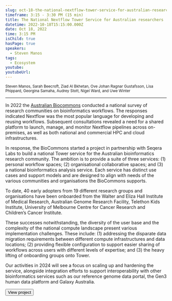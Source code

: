 ```yaml
---
slug: oct-18-the-national-nextflow-tower-service-for-australian-researchers
timeframe: 3:15 - 3:30 PM (15 min)
title: The National Nextflow Tower Service for Australian researchers
datetime: 2022-10-18T15:15:00.000Z
date: Oct 18, 2022
time: 3:15 PM
isChild: true
hasPage: true
speakers:
  - Steven Manos
tags:
  - Ecosystem
youtube: 
youtubeUrl: 
---
```

<div className="mb-4">
  <small className="typo-small">
    Steven Manos, Sarah Beecroft, Ziad Al Bkhetan, Ove Johan Ragnar Gustafsson, Lisa Phippard, Georgina Samaha, Audrey Stott, Nigel Ward, and Uwe Winter
  </small>
</div>

<hr className="border-t border-gray-50 mb-4 opacity-20" />

In 2022 the [Australian Biocommons](https://www.biocommons.org.au/) conducted a national survey of research communities on bioinformatics workflows. The responses indicated Nextflow was the most popular language for developing and reusing workflows. Subsequent consultations revealed a need for a shared platform to launch, manage, and monitor Nextflow pipelines across on-premises, as well as both national and commercial HPC and cloud infrastructures.

In response, the BioCommons started a project in partnership with Seqera Labs to build a national Tower service for the Australian bioinformatics research community. The ambition is to provide a suite of three services: (1) personal workflow spaces; (2) organisational collaborative spaces; and (3) a national bioinformatics analysis service. Each service has distinct use cases and support models and are designed to align with needs of the various communities and organisations the BioCommons supports.

To date, 40 early adopters from 19 different research groups and organisations have been onboarded from the Walter and Eliza Hall Institute of Medical Research, Australian Genome Research Facility, Telethon Kids Institute, University of Melbourne Centre for Cancer Research and Children’s Cancer Institute. 

These successes notwithstanding, the diversity of the user base and the complexity of the national compute landscape present various implementation challenges. These include: (1) addressing the disparate data migration requirements between different compute infrastructures and data locations; (2) providing flexible configuration to support easier sharing of workflows across users with different levels of expertise; and (3) the heavy lifting of onboarding groups onto Tower.

Our activities in 2024 will see a focus on scaling up and hardening the service, alongside integration efforts to support interoperability with other bioinformatics services such as our reference genome data portal, the Gen3 human data platform and Galaxy Australia.

<div>
  <Button to="https://australianbiocommons.github.io/tower/" variant="secondary" size="md" arrow>
    View project
  </Button>
</div>